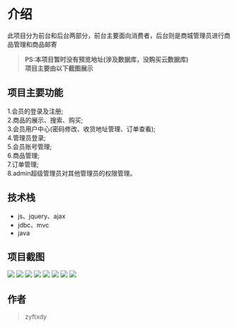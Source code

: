 # 介绍
此项目分为前台和后台两部分，前台主要面向消费者，后台则是商城管理员进行商品管理和商品邮寄<br/>
> **PS:本项目暂时没有预览地址(涉及数据库，没购买云数据库)** <br/>
> **项目主要由以下截图展示**
## 项目主要功能
1.会员的登录及注册;<br/>
2.商品的展示、搜索、购买;<br/>
3.会员用户中心(密码修改、收货地址管理、订单查看);<br/>
4.管理员登录;<br/>
5.会员账号管理;<br/>
6.商品管理;<br/>
7.订单管理;<br/>
8.admin超级管理员对其他管理员的权限管理。<br/>
## 技术栈
* js、jquery、ajax
* jdbc、mvc
* java
## 项目截图
![](http://118.31.2.17/printscreen/1.png)
![](http://118.31.2.17/printscreen/2.png)
![](http://118.31.2.17/printscreen/3.png)
![](http://118.31.2.17/printscreen/4.png)
![](http://118.31.2.17/printscreen/5.png)
![](http://118.31.2.17/printscreen/6.png)
![](http://118.31.2.17/printscreen/8.png)
![](http://118.31.2.17/printscreen/9.png)

## 作者
> zyftxdy
